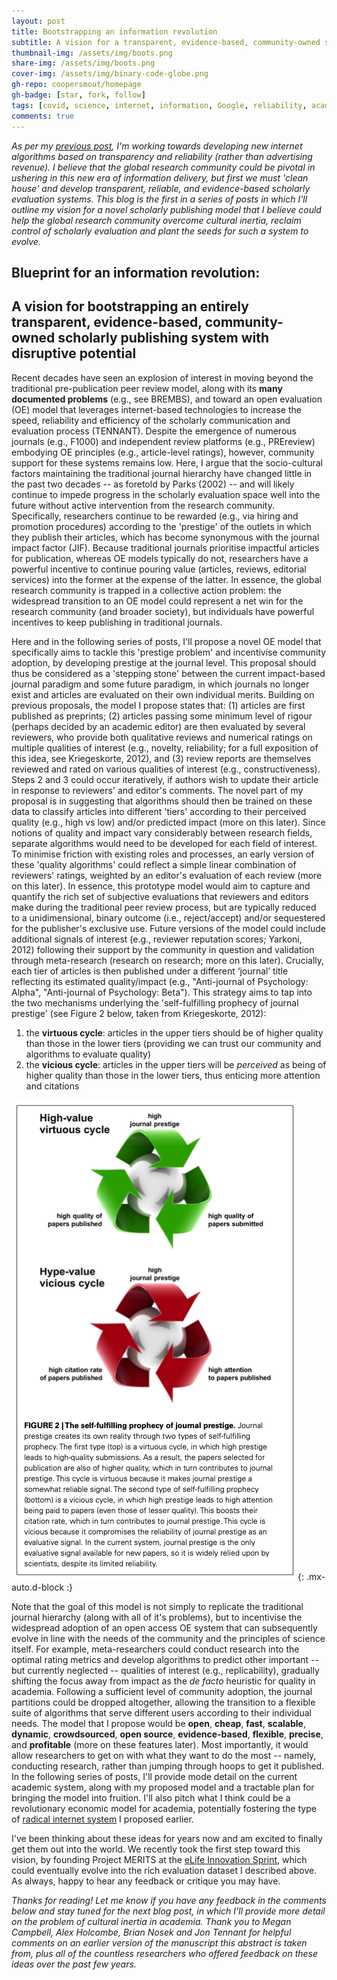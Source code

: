 ```yaml
---
layout: post
title: Bootstrapping an information revolution
subtitle: A vision for a transparent, evidence-based, community-owned scholarly publishing system with disruptive potential
thumbnail-img: /assets/img/boots.png
share-img: /assets/img/boots.png
cover-img: /assets/img/binary-code-globe.png
gh-repo: coopersmout/homepage
gh-badge: [star, fork, follow]
tags: [covid, science, internet, information, Google, reliability, academia]
comments: true
---
```


*As per my [previous post](https://coopersmout.com/2021-07-31-reliability-indices-for-the-internet/), I'm working towards developing new internet algorithms based on transparency and reliability (rather than advertising revenue). I believe that the global research community could be pivotal in ushering in this new era of information delivery, but first we must 'clean house' and develop transparent, reliable, and evidence-based scholarly evaluation systems. This blog is the first in a series of posts in which I'll outline my vision for a novel scholarly publishing model that I believe could help the global research community overcome cultural inertia, reclaim control of scholarly evaluation and plant the seeds for such a system to evolve.*

## Blueprint for an information revolution:
## A vision for bootstrapping an entirely transparent, evidence-based, community-owned scholarly publishing system with disruptive potential
Recent decades have seen an explosion of interest in moving beyond the traditional pre-publication peer review model, along with its **many documented problems** (e.g., see BREMBS), and toward an open evaluation (OE) model that leverages internet-based technologies to increase the speed, reliability and efficiency of the scholarly communication and evaluation process (TENNANT). Despite the emergence of numerous journals (e.g., F1000) and independent review platforms (e.g., PREreview) embodying OE principles (e.g., article-level ratings), however, community support for these systems remains low. Here, I argue that the socio-cultural factors maintaining the traditional journal hierarchy have changed little in the past two decades -- as foretold by Parks (2002) -- and will likely continue to impede progress in the scholarly evaluation space well into the future without active intervention from the research community. Specifically, researchers continue to be rewarded (e.g., via hiring and promotion procedures) according to the 'prestige' of the outlets in which they publish their articles, which has become synonymous with the journal impact factor (JIF). Because traditional journals prioritise impactful articles for publication, whereas OE models typically do not, researchers have a powerful incentive to continue pouring value (articles, reviews, editorial services) into the former at the expense of the latter. In essence, the global research community is trapped in a collective action problem: the widespread transition to an OE model could represent a net win for the research community (and broader society), but individuals have powerful incentives to keep publishing in traditional journals.

Here and in the following series of posts, I'll propose a novel OE model that specifically aims to tackle this 'prestige problem' and incentivise community adoption, by developing prestige at the journal level. This proposal should thus be considered as a 'stepping stone' between the current impact-based journal paradigm and some future paradigm, in which journals no longer exist and articles are evaluated on their own individual merits. Building on previous proposals, the model I propose states that: (1) articles are first published as preprints; (2) articles passing some minimum level of rigour (perhaps decided by an academic editor) are then evaluated by several reviewers, who provide both qualitative reviews and numerical ratings on multiple qualities of interest (e.g., novelty, reliability; for a full exposition of this idea, see Kriegeskorte, 2012), and (3) review reports are themselves reviewed and rated on various qualities of interest (e.g., constructiveness). Steps 2 and 3 could occur iteratively, if authors wish to update their article in response to reviewers' and editor's comments. The novel part of my proposal is in suggesting that algorithms should then be trained on these data to classify articles into different 'tiers' according to their perceived quality (e.g., high vs low) and/or predicted impact (more on this later). Since notions of quality and impact vary considerably between research fields, separate algorithms would need to be developed for each field of interest. To minimise friction with existing roles and processes, an early version of these 'quality algorithms' could reflect a simple linear combination of reviewers' ratings, weighted by an editor's evaluation of each review (more on this later). In essence, this prototype model would aim to capture and quantify the rich set of subjective evaluations that reviewers and editors make during the traditional peer review process, but are typically reduced to a unidimensional, binary outcome (i.e., reject/accept) and/or sequestered for the publisher's exclusive use. Future versions of the model could include additional signals of interest (e.g., reviewer reputation scores; Yarkoni, 2012) following their support by the community in question and validation through meta-research (research on research; more on this later). Crucially, each tier of articles is then published under a different ‘journal’ title reflecting its estimated quality/impact (e.g., "Anti-journal of Psychology: Alpha", "Anti-journal of Psychology: Beta"). This strategy aims to tap into the two mechanisms underlying the 'self-fulfilling prophecy of journal prestige' (see Figure 2 below, taken from Kriegeskorte, 2012):

1. the **virtuous cycle**: articles in the upper tiers should be of higher quality than those in the lower tiers (providing we can trust our community and algorithms to evaluate quality)
2. the **vicious cycle**: articles in the upper tiers will be *perceived* as being of higher quality than those in the lower tiers, thus enticing more attention and citations

![The self-fulfilling prophecy of journal prestige; Kriegeskorte, 2012](/assets/img/self-fulfilling-prophecy.png){: .mx-auto.d-block :}

Note that the goal of this model is not simply to replicate the traditional journal hierarchy (along with all of it's problems), but to incentivise the widespread adoption of an open access OE system that can subsequently evolve in line with the needs of the community and the principles of science itself. For example, meta-researchers could conduct research into the optimal rating metrics and develop algorithms to predict other important -- but currently neglected -- qualities of interest (e.g., replicability), gradually shifting the focus away from impact as the *de facto* heuristic for quality in academia. Following a sufficient level of community adoption, the journal partitions could be dropped altogether, allowing the transition to a flexible suite of algorithms that serve different users according to their individual needs. The model that I propose would be **open**, **cheap**, **fast**, **scalable**, **dynamic**, **crowdsourced**, **open source**, **evidence-based**, **flexible**, **precise**, and **profitable** (more on these features later). Most importantly, it would allow researchers to get on with what they want to do the most -- namely, conducting research, rather than jumping through hoops to get it published. In the following series of posts, I'll provide mode detail on the current academic system, along with my proposed model and a tractable plan for bringing the model into fruition. I'll also pitch what I think could be a revolutionary economic model for academia, potentially fostering the type of [radical internet system](https://coopersmout.com/2021-07-31-reliability-indices-for-the-internet/) I proposed earlier.

I've been thinking about these ideas for years now and am excited to finally get them out into the world. We recently took the first step toward this vision, by founding Project MERITS at the [eLife Innovation Sprint](https://sprint.elifesciences.org/projects2021/), which could eventually evolve into the rich evaluation dataset I described above. As always, happy to hear any feedback or critique you may have.


*Thanks for reading! Let me know if you have any feedback in the comments below and stay tuned for the next blog post, in which I'll provide more detail on the problem of cultural inertia in academia. Thank you to Megan Campbell, Alex Holcombe, Brian Nosek and Jon Tennant for helpful comments on an earlier version of the manuscript this abstract is taken from, plus all of the countless researchers who offered feedback on these ideas over the past few years.*
